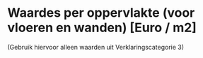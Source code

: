 # Waardes per oppervlakte (voor vloeren en wanden) [Euro / m2]

(Gebruik hiervoor alleen waarden uit Verklaringscategorie 3)
